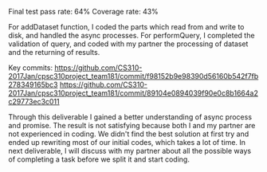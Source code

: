 Final test pass rate: 64%
Coverage rate: 43%

For addDataset function, I coded the parts which read from and write to disk, and handled the async processes.
For performQuery, I completed the validation of query, and coded with my partner the processing of dataset and the returning of results.

Key commits:
https://github.com/CS310-2017Jan/cpsc310project_team181/commit/f98152b9e98390d56160b542f7fb278349165bc3
https://github.com/CS310-2017Jan/cpsc310project_team181/commit/89104e0894039f90e0c8b1664a2c29773ec3c011

Through this deliverable I gained a better understanding of async process and promise. 
The result is not satisfying because both I and my partner are not experienced in coding. We didn't find the best solution at first try and ended up rewriting most of our initial codes, which takes a lot of time.
In next deliverable, I will discuss with my partner about all the possible ways of completing a task before we split it and start coding.
